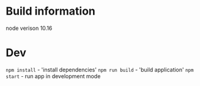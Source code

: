 # Build information
 node verison 10.16
# Dev
`npm install` - 'install dependencies'
`npm run build` - 'build application'
`npm start` - run app in development mode
